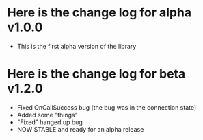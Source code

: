 # Here is the change log for alpha v1.0.0

- This is the first alpha version of the library

# Here is the change log for beta v1.2.0
- Fixed OnCallSuccess bug (the bug was in the connection state)
- Added some "things"
- "Fixed" hanged up bug
- NOW STABLE and ready for an alpha release